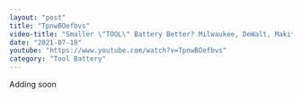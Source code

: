 ```yaml
---
layout: "post"
title: "TpnwBOefbvs"
video-title: "Smaller \"TOOL\" Battery Better? Milwaukee, DeWalt, Makita, 2 Amp Hour vs 12 Amp Hour Battery"
date: "2021-07-18"
youtube: "https://www.youtube.com/watch?v=TpnwBOefbvs"
category: "Tool Battery"
---
```

<div class="space-y-1"><p class="text-gray-400">Adding soon</p></div>